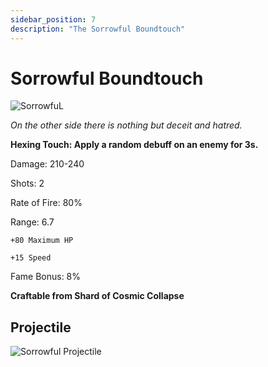 ```yaml
---
sidebar_position: 7
description: "The Sorrowful Boundtouch"
---
```


# Sorrowful Boundtouch

![SorrowfuL](https://cdn.discordapp.com/attachments/1187552567295758487/1188044593221074964/Sorrowful_Boundtouch.png?ex=659917bf&is=6586a2bf&hm=151daa2dfe7f255c6c62479de6f04ed4c611499f054c91af53f9f9d6a9c07dcf&)

<i>On the other side there is nothing but deceit and hatred.</i>

**Hexing Touch: Apply a random debuff on an enemy for 3s.**

Damage: 210-240

Shots: 2

Rate of Fire: 80% 

Range: 6.7  

    +80 Maximum HP
    
    +15 Speed

Fame Bonus: 8%

**Craftable from Shard of Cosmic Collapse**

## Projectile

![Sorrowful Projectile](https://cdn.discordapp.com/attachments/1160376179996496013/1188044422546468905/normal_ar_blade.gif?ex=65991797&is=6586a297&hm=569765a351d780e802c8cd128b73b31256bc58785a216c9327b991262425e74d&)
